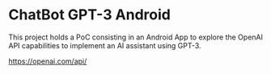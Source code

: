 # ChatBot GPT-3 Android

This project holds a PoC consisting in an Android App to explore the OpenAI API capabilities to implement an AI assistant using GPT-3.

https://openai.com/api/